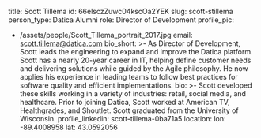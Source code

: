 title: Scott Tillema
id: 66elsczZuwc04kscOa2YEK
slug: scott-stillema
person_type: Datica Alumni
role: Director of Development
profile_pic:
  - /assets/people/Scott_Tillema_portrait_2017.jpg
email: scott.tillema@datica.com
bio_short: >-
  As Director of Development, Scott leads the engineering to expand and improve
  the Datica platform. Scott has a nearly 20-year career in IT, helping define
  customer needs and delivering solutions while guided by the Agile philosophy.
  He now applies his experience in leading teams to follow best practices for
  software quality and efficient implementations. 
bio: >-
  Scott developed these skills working in a variety of industries: retail,
  social media, and healthcare. Prior to joining Datica, Scott worked at
  American TV, Healthgrades, and Shoutlet. Scott graduated from the University
  of Wisconsin.
profile_linkedin: scott-tillema-0ba71a5
location:
  lon: -89.4008958
  lat: 43.0592056
